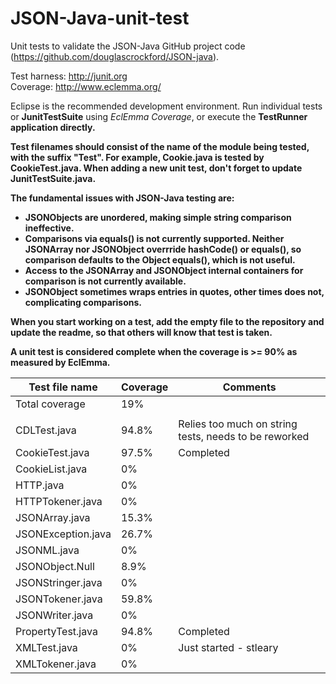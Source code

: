 # JSON-Java-unit-test

Unit tests to validate the JSON-Java GitHub project code (https://github.com/douglascrockford/JSON-java).<br>

Test harness: http://junit.org<br>
Coverage: http://www.eclemma.org/<br>

Eclipse is the recommended development environment.
Run individual tests or <b>JunitTestSuite</b> using *EclEmma Coverage*, or execute the <b>TestRunner<b> application directly.<br>

Test filenames should consist of the name of the module being tested, with the suffix "Test". 
For example, <b>Cookie.java</b> is tested by <b>CookieTest.java</b>.
When adding a new unit test, don't forget to update <b>JunitTestSuite.java</b>.

The fundamental issues with JSON-Java testing are:
* <b>JSONObjects</b> are unordered, making simple string comparison ineffective. 
* Comparisons via **equals()** is not currently supported. Neither <b>JSONArray</b> nor <b>JSONObject</b> overrride <b>hashCode()</b> or <b>equals()</b>, so comparison defaults to the <b>Object</b> equals(), which is not useful.
* Access to the <b>JSONArray</b> and <b>JSONObject</b> internal containers for comparison is not currently available.
* <b>JSONObject</b> sometimes wraps entries in quotes, other times does not, complicating comparisons.

When you start working on a test, add the empty file to the repository and update the readme, so that others will know that test is taken.

A unit test is considered complete when the coverage is >= 90% as measured by EclEmma.

| Test file name  | Coverage | Comments |
| ------------- | ------------- | ---- |
| Total coverage | 19% | | | 
| | | | 
| CDLTest.java | 94.8% | Relies too much on string tests, needs to be reworked  |
| CookieTest.java  | 97.5%   | Completed |
| CookieList.java |0% | |
| HTTP.java | 0%| | 
| HTTPTokener.java |0% | | 
| JSONArray.java |15.3% | | 
|JSONException.java | 26.7% | |
| JSONML.java | 0%| | 
| JSONObject.Null | 8.9% | | | 
| JSONStringer.java | 0%| | 
| JSONTokener.java |59.8% | | 
| JSONWriter.java | 0% | | 
| PropertyTest.java  | 94.8%  | Completed |
| XMLTest.java | 0% | Just started - stleary |
| XMLTokener.java| 0%| | 



